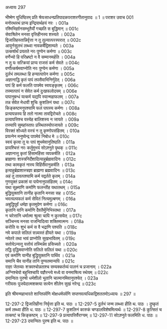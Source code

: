 अध्यायः 297

भीष्मेण युधिष्ठिरम् प्रति श्रेयःसाधनप्रतिपादकपराशरगीतानुवादः ॥ 1 ॥
पराशर उवाच 	001  
मनोरथरथं प्राप्य इन्द्रियार्थहयं नरः ।	001a  
रश्मिभिर्ज्ञानसम्भूतैर्यो गच्छति स बुद्धिमान् ॥	001c  
सेवाश्रितेन मनसा वृत्तिहीनस्य शस्यते ।	002a  
द्विजातिहस्तान्निर्वृत्ता न तु तुल्यात्परस्परात् ॥	002c  
आयुर्नसुलभं लब्ध्वा नावकर्षेद्विशाम्पते ।	003a  
उत्कर्षार्थं प्रयतते नरः पुण्येन कर्मणा ॥	003c  
वर्णेभ्यो हि परिभ्रष्टो न वै सम्मानमर्हति ।	004a  
न तु यः सत्क्रियां प्राप्य राजसं कर्म सेवते ॥	004c  
वर्णोत्कर्षमवाप्नोति नरः पुण्येन कर्मणा ।	005a  
दुर्लभं तमलब्धा हि हन्यात्पापेन कर्मणा ॥	005c  
अज्ञानाद्धि कृतं पापं तपसैवाभिनिर्णुदेत् ।	006a  
पापं हि कर्म फलति पापमेव स्वयङ्कृतम् ।	006c  
तस्मात्पापं न सेवेत कर्म दुःखफलोदयम् ॥	006e  
पापानुबन्धं यत्कर्म यद्यपि स्यान्महाफलम् ।	007a  
तन्न सेवेत मेधावी शुचिः कुशलिनं यथा ॥	007c  
किङ्कष्टमनुपश्यामि फलं पापस्य कर्मणः ।	008a  
प्रत्यापन्नस्य हि ततो नात्मा तावद्विरोचते ॥	008c  
प्रत्यापत्तिश्च यस्येह बालिशस्य न जायते ।	009a  
तस्यापि सुमहांस्तापः प्रस्थितस्योपजायते ॥	009c  
विरक्तं शोध्यते वस्त्रं न तु कृष्णोपसंहितम् ।	010a  
प्रयत्नेन मनुष्येन्द्र पापमेवं निबोध मे ॥	010c  
स्वयं कृत्वा तु यः पापं शुभमेवानुतिष्ठति ।	011a  
प्रायश्चित्तं नरः कर्तुमुभयं सोऽश्नुते पृथक् ॥	011c  
अज्ञानात्तु कृतां हिंसामहिंसा व्यपकर्षति ।	012a  
ब्राह्मणाः शास्त्रनिर्देशादित्याहुर्ब्रह्मवादिनः ॥	012c  
तथा कामकृतं नास्य विहिंसैवानुकर्षति ।	013a  
इत्याहुर्ब्रह्मशास्त्रज्ञा ब्राह्मणा ब्रह्मवादिनः ॥	013c  
अहं तु तावत्पश्यामि कर्म यद्वर्तते कृतम् ।	014a  
गुणयुक्तं प्रकाशं वा पापेनानुपसंहितम् ॥	014c  
यथा सूक्ष्माणि कर्माणि फलन्तीह यथातथम् ।	015a  
बुद्धियुक्तानि तानीह कृतानि मनसा सह ॥	015c  
भवत्यल्पफलं कर्म सेवितं नित्यमुल्बणम् ।	016a  
अबुद्धिपूर्वं धर्मज्ञ कृतमुग्रेण कर्मणा ॥	016c  
कृतानि यानि कर्माणि दैवतैर्मुनिभिस्तथा ।	017a  
न चरेत्तानि धर्मात्मा श्रुत्वा चापि न कुत्सयेत् ॥	017c  
सञ्चिन्त्य मनसा राजन्विदित्वा शक्तिमात्मनः ।	018a  
करोति यः शुभं कर्म स वै भद्राणि पश्यति ॥	018c  
नवे कपाले सलिलं सन्न्यस्तं हीयते यथा ।	019a  
नवेतरे तथा भावं प्राप्नोति सुखभावितम् ॥	019c  
सतोयेऽन्यत्तु यत्तोयं तस्मिन्नेव प्रसिच्यते ।	020a  
तद्धि वृद्धिमवाप्नोति सलिले सलिलं यथा ॥	020c  
एवं कर्माणि यानीह बुद्धियुक्तानि पार्थिव ।	021a  
समानि चैव यानीह तानि पुण्यतमान्यपि ॥	021c  
राज्ञा जेतव्याः शत्रवश्चोन्नताश्च सम्यक्कर्तव्यं पालनं च प्रजानाम् ।	022a  
अग्निश्चेयो बहुभिश्चापि यज्ञैरन्त्ये मध्ये वा वनमाश्रित्य स्थेयम् ॥	022c  
दमान्वितः पुरुषो धर्मशीलो भूतानि चात्मानमिवानुपश्येत् ।	023a  
गरीयसः पूजयेदात्मशक्त्या सत्येन शीलेन सुखं नरेन्द्र ॥ 	023c  

इति श्रीमन्महाभारते शान्तिपर्वणि मोक्षधर्मपर्वणि सप्तनवत्यधिकद्विशततमोऽध्यायः ॥ 297 ॥

12-297-2 द्विजातिहीना निर्वृत्ता इति थ. पाठः ॥ 12-297-5 दुर्लभं जन्म लब्ध्वा हीति थ. पाठः । दुष्कृतं कर्म लब्ध्वा हीति ध. पाठः ॥ 12-297-7 कुशलिनं कारुकं चण्डालविशेषमित्यर्थः ॥ 12-297-8 कुत्सितं च तत्कष्टं च किङ्कष्टम् ॥ 12-297-9 प्रत्यापत्तिर्वैराग्यम् ॥ 12-297-11 सोऽश्नुते फलमिति ध. पाठः ॥ 12-297-23 दयान्वितः पुरुष इति थ. पाठः ॥
